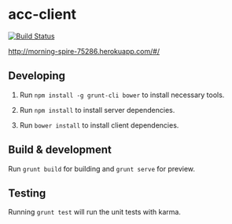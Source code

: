 # acc-client

[![Build Status](https://travis-ci.org/paesuka/acc_client.svg?branch=master)](https://travis-ci.org/paesuka/acc_client)

<a href="http://morning-spire-75286.herokuapp.com/#/">http://morning-spire-75286.herokuapp.com/#/</a>

## Developing

1. Run `npm install -g grunt-cli bower` to install necessary tools.

2. Run `npm install` to install server dependencies.

3. Run `bower install` to install client dependencies.

## Build & development

Run `grunt build` for building and `grunt serve` for preview.

## Testing

Running `grunt test` will run the unit tests with karma.

